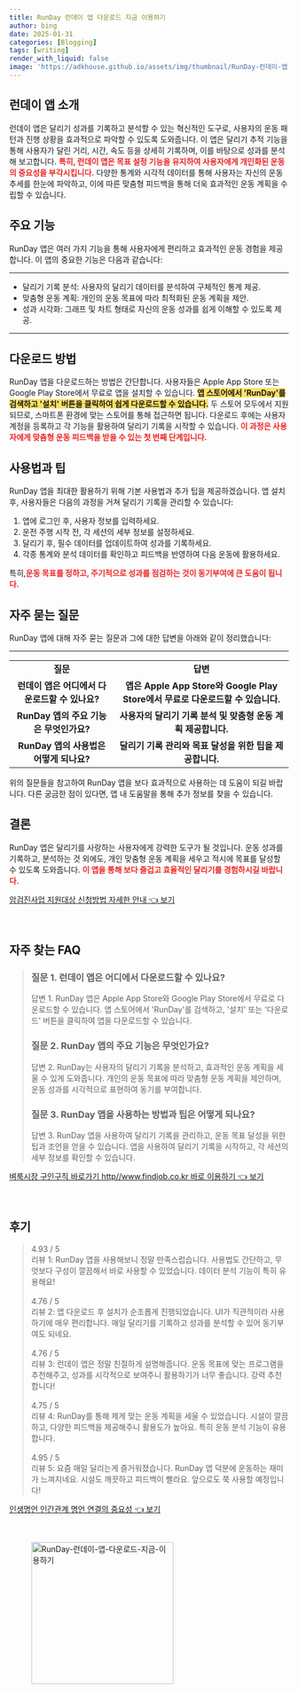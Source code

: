 ```yaml
---
title: RunDay 런데이 앱 다운로드 지금 이용하기
author: bing
date: 2025-01-31
categories: [Blogging]
tags: [writing]
render_with_liquid: false
image: 'https://adkhouse.github.io/assets/img/thumbnail/RunDay-런데이-앱-다운로드-지금-이용하기.webp'
---
```



<h2 id='런데이_앱_소개'>런데이 앱 소개</h2>

<p>런데이 앱은 달리기 성과를 기록하고 분석할 수 있는 혁신적인 도구로, 사용자의 운동 패턴과 진행 상황을 효과적으로 파악할 수 있도록 도와줍니다. 이 앱은 달리기 추적 기능을 통해 사용자가 달린 거리, 시간, 속도 등을 상세히 기록하며, 이를 바탕으로 성과를 분석해 보고합니다. <b><span style="color: #ee2323;">특히, 런데이 앱은 목표 설정 기능을 유지하여 사용자에게 개인화된 운동의 중요성을 부각시킵니다.</span></b> 다양한 통계와 시각적 데이터를 통해 사용자는 자신의 운동 추세를 한눈에 파악하고, 이에 따른 맞춤형 피드백을 통해 더욱 효과적인 운동 계획을 수립할 수 있습니다.</p>

<h2 id='주요_기능'>주요 기능</h2>

<p>RunDay 앱은 여러 가지 기능을 통해 사용자에게 편리하고 효과적인 운동 경험을 제공합니다. 이 앱의 중요한 기능은 다음과 같습니다:</p>

<hr />

<ul>
    <li>달리기 기록 분석: 사용자의 달리기 데이터를 분석하여 구체적인 통계 제공.</li>
    <li>맞춤형 운동 계획: 개인의 운동 목표에 따라 최적화된 운동 계획을 제안.</li>
    <li>성과 시각화: 그래프 및 차트 형태로 자신의 운동 성과를 쉽게 이해할 수 있도록 제공.</li>
</ul>

<hr />

<h2 id='다운로드_방법'>다운로드 방법</h2>

<p>RunDay 앱을 다운로드하는 방법은 간단합니다. 사용자들은 Apple App Store 또는 Google Play Store에서 무료로 앱을 설치할 수 있습니다. <b><span style="background-color: #ffe066;">앱 스토어에서 'RunDay'를 검색하고 '설치' 버튼을 클릭하여 쉽게 다운로드할 수 있습니다.</span></b> 두 스토어 모두에서 지원되므로, 스마트폰 환경에 맞는 스토어를 통해 접근하면 됩니다. 다운로드 후에는 사용자 계정을 등록하고 각 기능을 활용하여 달리기 기록을 시작할 수 있습니다. <b><span style="color: #ee2323;">이 과정은 사용자에게 맞춤형 운동 피드백을 받을 수 있는 첫 번째 단계입니다.</span></b></p>

<h2 id='사용법과_팁'>사용법과 팁</h2>

<p>RunDay 앱을 최대한 활용하기 위해 기본 사용법과 추가 팁을 제공하겠습니다. 앱 설치 후, 사용자들은 다음의 과정을 거쳐 달리기 기록을 관리할 수 있습니다:</p>

<ol>
    <li>앱에 로그인 후, 사용자 정보를 입력하세요.</li>
    <li>운전 주행 시작 전, 각 세션의 세부 정보를 설정하세요.</li>
    <li>달리기 후, 필수 데이터를 업데이트하여 성과를 기록하세요.</li>
    <li>각종 통계와 분석 데이터를 확인하고 피드백을 반영하여 다음 운동에 활용하세요.</li>
</ol>

<p>특히,<b><span style="color: #ee2323;">운동 목표를 정하고, 주기적으로 성과를 점검하는 것이 동기부여에 큰 도움이 됩니다.</span></b></p>

<h2 id='자주_묻는_질문'>자주 묻는 질문</h2>

<p>RunDay 앱에 대해 자주 묻는 질문과 그에 대한 답변을 아래와 같이 정리했습니다:</p>

<hr />

<table>
    <tr>
        <td style="text-align: center; height: 17px;"><b>질문</b></td>
        <td style="text-align: center; height: 17px;"><b>답변</b></td>
    </tr>
    <tr>
        <td style="text-align: center; height: 17px;"><b>런데이 앱은 어디에서 다운로드할 수 있나요?</b></td>
        <td style="text-align: center; height: 17px;"><b>앱은 Apple App Store와 Google Play Store에서 무료로 다운로드할 수 있습니다.</b></td>
    </tr>
    <tr>
        <td style="text-align: center; height: 17px;"><b>RunDay 앱의 주요 기능은 무엇인가요?</b></td>
        <td style="text-align: center; height: 17px;"><b>사용자의 달리기 기록 분석 및 맞춤형 운동 계획 제공합니다.</b></td>
    </tr>
    <tr>
        <td style="text-align: center; height: 17px;"><b>RunDay 앱의 사용법은 어떻게 되나요?</b></td>
        <td style="text-align: center; height: 17px;"><b>달리기 기록 관리와 목표 달성을 위한 팁을 제공합니다.</b></td>
    </tr>
</table>

<p>위의 질문들을 참고하여 RunDay 앱을 보다 효과적으로 사용하는 데 도움이 되길 바랍니다. 다른 궁금한 점이 있다면, 앱 내 도움말을 통해 추가 정보를 찾을 수 있습니다.</p>

<h2 id='결론'>결론</h2>

<p>RunDay 앱은 달리기를 사랑하는 사용자에게 강력한 도구가 될 것입니다. 운동 성과를 기록하고, 분석하는 것 외에도, 개인 맞춤형 운동 계획을 세우고 적시에 목표를 달성할 수 있도록 도와줍니다. <b><span style="color: #ee2323;">이 앱을 통해 보다 즐겁고 효율적인 달리기를 경험하시길 바랍니다.</span></b></p>


<p><a class="click-button" title="암검진사업 지원대상 신청방법 자세한 안내" href="https://adkhouse.github.io/posts/%EC%95%94%EA%B2%80%EC%A7%84%EC%82%AC%EC%97%85-%EC%A7%80%EC%9B%90%EB%8C%80%EC%83%81-%EC%8B%A0%EC%B2%AD%EB%B0%A9%EB%B2%95-%EC%9E%90%EC%84%B8%ED%95%9C-%EC%95%88%EB%82%B4/" rel="dofollow">암검진사업 지원대상 신청방법 자세한 안내 👈 보기</a></p><br>
<h2 id='자주_찾는_FAQ'>자주 찾는 FAQ</h2>
<div itemscope="" itemtype="https://schema.org/FAQPage"> 
<blockquote> 
<div itemscope="" itemprop="mainEntity" itemtype="https://schema.org/Question"> 
<h3 itemprop="name">질문 1. 런데이 앱은 어디에서 다운로드할 수 있나요?</h3> 
<div itemscope="" itemprop="acceptedAnswer" itemtype="https://schema.org/Answer"> 
<span itemprop="text"> 
<p>답변 1. RunDay 앱은 Apple App Store와 Google Play Store에서 무료로 다운로드할 수 있습니다. 앱 스토어에서 'RunDay'를 검색하고, '설치' 또는 '다운로드' 버튼을 클릭하여 앱을 다운로드할 수 있습니다.</p> 
</span> 
</div> 
</div> 

<div itemscope="" itemprop="mainEntity" itemtype="https://schema.org/Question"> 
<h3 itemprop="name">질문 2. RunDay 앱의 주요 기능은 무엇인가요?</h3> 
<div itemscope="" itemprop="acceptedAnswer" itemtype="https://schema.org/Answer"> 
<span itemprop="text"> 
<p>답변 2. RunDay는 사용자의 달리기 기록을 분석하고, 효과적인 운동 계획을 세울 수 있게 도와줍니다. 개인의 운동 목표에 따라 맞춤형 운동 계획을 제안하며, 운동 성과를 시각적으로 표현하여 동기를 부여합니다.</p> 
</span> 
</div> 
</div> 

<div itemscope="" itemprop="mainEntity" itemtype="https://schema.org/Question"> 
<h3 itemprop="name">질문 3. RunDay 앱을 사용하는 방법과 팁은 어떻게 되나요?</h3> 
<div itemscope="" itemprop="acceptedAnswer" itemtype="https://schema.org/Answer"> 
<span itemprop="text"> 
<p>답변 3. RunDay 앱을 사용하여 달리기 기록을 관리하고, 운동 목표 달성을 위한 팁과 조언을 얻을 수 있습니다. 앱을 사용하여 달리기 기록을 시작하고, 각 세션의 세부 정보를 확인할 수 있습니다.</p> 
</span> 
</div> 
</div> 

</blockquote> 
</div>
<p><a class="click-button" title="벼룩시장 구인구직 바로가기 http//www.findjob.co.kr 바로 이용하기" href="https://adkhouse.github.io/posts/%EB%B2%BC%EB%A3%A9%EC%8B%9C%EC%9E%A5-%EA%B5%AC%EC%9D%B8%EA%B5%AC%EC%A7%81-%EB%B0%94%EB%A1%9C%EA%B0%80%EA%B8%B0-httpwww.findjob.co.kr-%EB%B0%94%EB%A1%9C-%EC%9D%B4%EC%9A%A9%ED%95%98%EA%B8%B0/" rel="dofollow">벼룩시장 구인구직 바로가기 http//www.findjob.co.kr 바로 이용하기 👈 보기</a></p><br>
<h2 id='후기'>후기</h2>
<div itemscope itemtype="https://schema.org/Product">
  <blockquote>
  <div itemprop="review" itemscope itemtype="https://schema.org/Review">
      <div itemprop="reviewRating" itemscope itemtype="https://schema.org/Rating"> <span itemprop="ratingValue">4.93</span> / <span itemprop="bestRating">5</span> </div>
      <span itemprop="reviewBody">리뷰 1: RunDay 앱을 사용해보니 정말 만족스럽습니다. 사용법도 간단하고, 무엇보다 구성이 깔끔해서 바로 사용할 수 있었습니다. 데이터 분석 기능이 특히 유용해요!</span>
  </div>
  <br>
  <div itemprop="review" itemscope itemtype="https://schema.org/Review">
      <div itemprop="reviewRating" itemscope itemtype="https://schema.org/Rating"> <span itemprop="ratingValue">4.76</span> / <span itemprop="bestRating">5</span> </div>
      <span itemprop="reviewBody">리뷰 2: 앱 다운로드 후 설치가 순조롭게 진행되었습니다. UI가 직관적이라 사용하기에 매우 편리합니다. 매일 달리기를 기록하고 성과를 분석할 수 있어 동기부여도 되네요.</span>
  </div>
  <br>
  <div itemprop="review" itemscope itemtype="https://schema.org/Review">
      <div itemprop="reviewRating" itemscope itemtype="https://schema.org/Rating"> <span itemprop="ratingValue">4.76</span> / <span itemprop="bestRating">5</span> </div>
      <span itemprop="reviewBody">리뷰 3: 런데이 앱은 정말 친절하게 설명해줍니다. 운동 목표에 맞는 프로그램을 추천해주고, 성과를 시각적으로 보여주니 활용하기가 너무 좋습니다. 강력 추천합니다!</span>
  </div>
  <br>
  <div itemprop="review" itemscope itemtype="https://schema.org/Review">
      <div itemprop="reviewRating" itemscope itemtype="https://schema.org/Rating"> <span itemprop="ratingValue">4.75</span> / <span itemprop="bestRating">5</span> </div>
      <span itemprop="reviewBody">리뷰 4: RunDay를 통해 제게 맞는 운동 계획을 세울 수 있었습니다. 시설이 깔끔하고, 다양한 피드백을 제공해주니 활용도가 높아요. 특히 운동 분석 기능이 유용합니다.</span>
  </div>
  <br>
  <div itemprop="review" itemscope itemtype="https://schema.org/Review">
      <div itemprop="reviewRating" itemscope itemtype="https://schema.org/Rating"> <span itemprop="ratingValue">4.95</span> / <span itemprop="bestRating">5</span> </div>
      <span itemprop="reviewBody">리뷰 5: 요즘 매일 달리는게 즐거워졌습니다. RunDay 앱 덕분에 운동하는 재미가 느껴지네요. 시설도 깨끗하고 피드백이 빨라요. 앞으로도 쭉 사용할 예정입니다!</span>
  </div>
  </blockquote>
</div>
<p><a class="click-button" title="인생명언 인간관계 명언 연결의 중요성" href="https://adkhouse.github.io/posts/%EC%9D%B8%EC%83%9D%EB%AA%85%EC%96%B8-%EC%9D%B8%EA%B0%84%EA%B4%80%EA%B3%84-%EB%AA%85%EC%96%B8-%EC%97%B0%EA%B2%B0%EC%9D%98-%EC%A4%91%EC%9A%94%EC%84%B1/" rel="dofollow">인생명언 인간관계 명언 연결의 중요성 👈 보기</a></p><br>
<figure class="image"><img src="https://adkhouse.github.io/assets/img/thumbnail/RunDay-런데이-앱-다운로드-지금-이용하기.webp" alt="RunDay-런데이-앱-다운로드-지금-이용하기" width="256" height="256"></figure>
